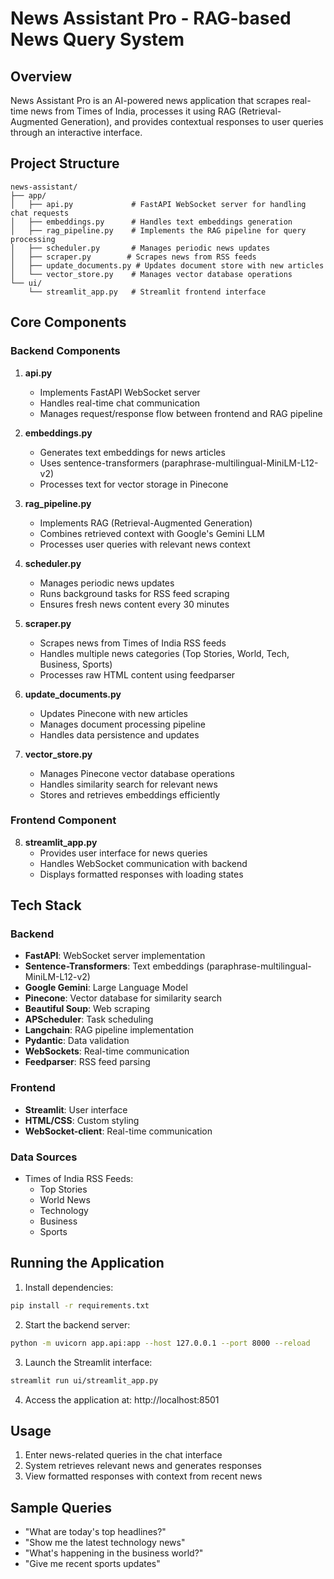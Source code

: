# News Assistant Pro - RAG-based News Query System

## Overview
News Assistant Pro is an AI-powered news application that scrapes real-time news from Times of India, processes it using RAG (Retrieval-Augmented Generation), and provides contextual responses to user queries through an interactive interface.

## Project Structure
```
news-assistant/
├── app/
│   ├── api.py             # FastAPI WebSocket server for handling chat requests
│   ├── embeddings.py      # Handles text embeddings generation
│   ├── rag_pipeline.py    # Implements the RAG pipeline for query processing
│   ├── scheduler.py       # Manages periodic news updates
│   ├── scraper.py        # Scrapes news from RSS feeds
│   ├── update_documents.py # Updates document store with new articles
│   └── vector_store.py    # Manages vector database operations
└── ui/
    └── streamlit_app.py   # Streamlit frontend interface
```

## Core Components

### Backend Components

1. **api.py**
   - Implements FastAPI WebSocket server
   - Handles real-time chat communication
   - Manages request/response flow between frontend and RAG pipeline

2. **embeddings.py**
   - Generates text embeddings for news articles
   - Uses sentence-transformers (paraphrase-multilingual-MiniLM-L12-v2)
   - Processes text for vector storage in Pinecone

3. **rag_pipeline.py**
   - Implements RAG (Retrieval-Augmented Generation)
   - Combines retrieved context with Google's Gemini LLM
   - Processes user queries with relevant news context

4. **scheduler.py**
   - Manages periodic news updates
   - Runs background tasks for RSS feed scraping
   - Ensures fresh news content every 30 minutes

5. **scraper.py**
   - Scrapes news from Times of India RSS feeds
   - Handles multiple news categories (Top Stories, World, Tech, Business, Sports)
   - Processes raw HTML content using feedparser

6. **update_documents.py**
   - Updates Pinecone with new articles
   - Manages document processing pipeline
   - Handles data persistence and updates

7. **vector_store.py**
   - Manages Pinecone vector database operations
   - Handles similarity search for relevant news
   - Stores and retrieves embeddings efficiently

### Frontend Component

8. **streamlit_app.py**
   - Provides user interface for news queries
   - Handles WebSocket communication with backend
   - Displays formatted responses with loading states

## Tech Stack

### Backend
- **FastAPI**: WebSocket server implementation
- **Sentence-Transformers**: Text embeddings (paraphrase-multilingual-MiniLM-L12-v2)
- **Google Gemini**: Large Language Model
- **Pinecone**: Vector database for similarity search
- **Beautiful Soup**: Web scraping
- **APScheduler**: Task scheduling
- **Langchain**: RAG pipeline implementation
- **Pydantic**: Data validation
- **WebSockets**: Real-time communication
- **Feedparser**: RSS feed parsing

### Frontend
- **Streamlit**: User interface
- **HTML/CSS**: Custom styling
- **WebSocket-client**: Real-time communication

### Data Sources
- Times of India RSS Feeds:
  - Top Stories
  - World News
  - Technology
  - Business
  - Sports

## Running the Application

1. Install dependencies:
```bash
pip install -r requirements.txt
```

2. Start the backend server:
```bash
python -m uvicorn app.api:app --host 127.0.0.1 --port 8000 --reload
```

3. Launch the Streamlit interface:
```bash
streamlit run ui/streamlit_app.py
```

4. Access the application at: http://localhost:8501

## Usage
1. Enter news-related queries in the chat interface
2. System retrieves relevant news and generates responses
3. View formatted responses with context from recent news

## Sample Queries
- "What are today's top headlines?"
- "Show me the latest technology news"
- "What's happening in the business world?"
- "Give me recent sports updates"

